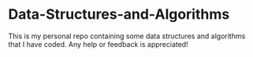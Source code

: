 # Data-Structures-and-Algorithms
This is my personal repo containing some data structures and algorithms that I have coded. Any help or feedback is appreciated!
